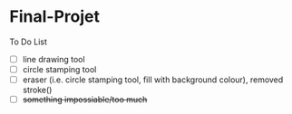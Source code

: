 # Final-Projet

To Do List
- [ ] line drawing tool
- [ ] circle stamping tool
- [ ] eraser (i.e. circle stamping tool, fill with background colour), removed stroke()
- [ ] <del>something impossiable/too much </del>
